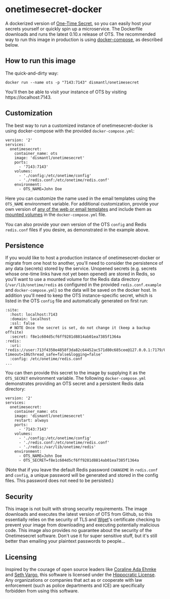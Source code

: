 # onetimesecret-docker

A dockerized version of [One-Time Secret](https://github.com/onetimesecret/onetimesecret), so you can easily host your secrets yourself or quickly spin up a microservice. The Dockerfile downloads and runs the latest 0.10.x release of OTS. The recommended way to run this image in production is using [docker-compose](https://docs.docker.com/compose/), as described below.

## How to run this image
The quick-and-dirty way:

```
docker run --name ots -p "7143:7143" dismantl/onetimesecret
```

You'll then be able to visit your instance of OTS by visiting https://localhost:7143.

## Customization

The best way to run a customized instance of onetimesecret-docker is using docker-compose with the provided `docker-compose.yml`:

```
version: '2'
services:
  onetimesecret:
    container_name: ots
    image: 'dismantl/onetimesecret'
    ports:
      - '7143:7143'
    volumes:
      - './config:/etc/onetime/config'
      - './redis.conf:/etc/onetime/redis.conf'
    environment:
      - OTS_NAME=John Doe
```

Here you can customize the name used in the email templates using the `OTS_NAME` environment variable. For additional customization, provide your own version of [any of the web or email templates](https://github.com/onetimesecret/onetimesecret/tree/master/templates) and include them as [mounted volumes](https://docs.docker.com/storage/volumes/) in the `docker-compose.yml` file.

You can also provide your own version of the OTS `config` and Redis `redis.conf` files if you desire, as demonstrated in the example above.

## Persistence
If you would like to host a production instance of onetimesecret-docker or migrate from one host to another, you'll need to consider the persistence of any data (secrets) stored by the service. Unopened secrets (e.g. secrets whose one-time links have not yet been opened) are stored in Redis, so you'll want to use a mounted volume for the Redis data directory (`/var/lib/onetime/redis` as configured in the provided `redis.conf.example` and `docker-compose.yml`) so the data will be saved on the docker host. In addition you'll need to keep the OTS instance-specific secret, which is listed in the OTS `config` file and automatically generated on first run:

```
:site:
  :host: localhost:7143
  :domain: localhost
  :ssl: false
  # NOTE Once the secret is set, do not change it (keep a backup offsite)
  :secret: f8e1c604d5cf6ff9281d8814ab01ea7385f1364a
:redis:
  :uri: 'redis://user:713f4350e4858f3da82c64452ac571d80c685cee@127.0.0.1:7179/0?timeout=10&thread_safe=false&logging=false'
  :config: /etc/onetime/redis.conf
...
```

You can then provide this secret to the image by supplying it as the `OTS_SECRET` environment variable. The following `docker-compose.yml` demonstrates providing an OTS secret and a persistent Redis data directory:

```
version: '2'
services:
  onetimesecret:
    container_name: ots
    image: 'dismantl/onetimesecret'
    restart: always
    ports:
      - '7143:7143'
    volumes:
      - './config:/etc/onetime/config'
      - './redis.conf:/etc/onetime/redis.conf'
      - './redis:/var/lib/onetime/redis'
    environment:
      - OTS_NAME=John Doe
      - OTS_SECRET=f8e1c604d5cf6ff9281d8814ab01ea7385f1364a
```

(Note that if you leave the default Redis password `CHANGEME` in `redis.conf` and `config`, a unique password will be generated and stored in the config files. This password does not need to be persisted.)

## Security
This image is not built with strong security requirements. The image downloads and executes the latest version of OTS from Github, so this essentially relies on the security of TLS and [Wget](https://www.gnu.org/software/wget/)'s certificate checking to prevent your image from downloading and executing potentially malicious code. This image also provides no guarantee about the security of the Onetimesecret software. Don't use it for super sensitive stuff, but it's still better than emailing your plaintext passwords to people...

## Licensing
Inspired by the courage of open source leaders like [Coraline Ada Ehmke](https://www.wired.com/story/open-source-license-requires-users-do-no-harm/) and [Seth Vargo](https://www.wired.com/story/software-company-chef-wont-renew-ice-contact/), this software is licensed under the [Hippocratic License](https://firstdonoharm.dev/). Any organizations or companies that act as or cooperate with law enforcement (such as police departments and ICE) are specifically forbidden from using this software.
